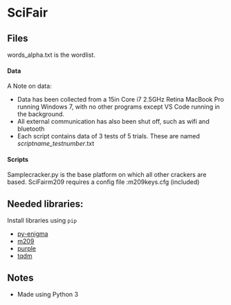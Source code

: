 # SciFair
## Files
words_alpha.txt is the wordlist.
#### Data
A Note on data:
* Data has been collected from a 15in Core i7 2.5GHz Retina MacBook Pro running Windows 7, with no other programs except VS Code running in the background.
* All external communication has also been shut off, such as wifi and bluetooth
* Each script contains data of 3 tests of 5 trials. These are named *scriptname_testnumber*.txt
#### Scripts
Samplecracker.py is the base platform on which all other crackers are based.
SciFairm209 requires a config file :m209keys.cfg (included)

## Needed libraries:
Install libraries using `pip`
 * [py-enigma](https://pypi.org/project/py-enigma/)
 * [m209](https://pypi.org/project/m209/)
 * [purple](https://pypi.org/project/purple/)
 * [tqdm](https://pypi.org/project/tqdm/)
## Notes
* Made using Python 3
